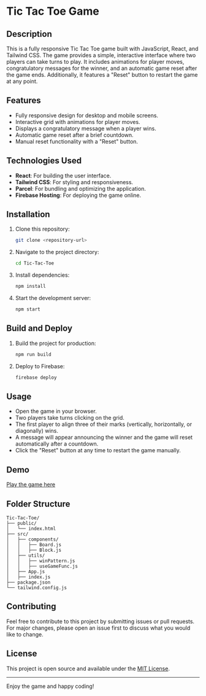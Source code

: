 # Tic Tac Toe Game

## Description

This is a fully responsive Tic Tac Toe game built with JavaScript, React, and Tailwind CSS. The game provides a simple, interactive interface where two players can take turns to play. It includes animations for player moves, congratulatory messages for the winner, and an automatic game reset after the game ends. Additionally, it features a "Reset" button to restart the game at any point.

## Features

- Fully responsive design for desktop and mobile screens.
- Interactive grid with animations for player moves.
- Displays a congratulatory message when a player wins.
- Automatic game reset after a brief countdown.
- Manual reset functionality with a "Reset" button.

## Technologies Used

- **React**: For building the user interface.
- **Tailwind CSS**: For styling and responsiveness.
- **Parcel**: For bundling and optimizing the application.
- **Firebase Hosting**: For deploying the game online.

## Installation

1. Clone this repository:
   ```bash
   git clone <repository-url>
   ```
2. Navigate to the project directory:
   ```bash
   cd Tic-Tac-Toe
   ```
3. Install dependencies:
   ```bash
   npm install
   ```
4. Start the development server:
   ```bash
   npm start
   ```

## Build and Deploy

1. Build the project for production:
   ```bash
   npm run build
   ```
2. Deploy to Firebase:
   ```bash
   firebase deploy
   ```

## Usage

- Open the game in your browser.
- Two players take turns clicking on the grid.
- The first player to align three of their marks (vertically, horizontally, or diagonally) wins.
- A message will appear announcing the winner and the game will reset automatically after a countdown.
- Click the "Reset" button at any time to restart the game manually.

## Demo

[Play the game here](https://tic-tac-toe-c230f.web.app)

## Folder Structure

```
Tic-Tac-Toe/
├── public/
│   └── index.html
├── src/
│   ├── components/
│   │   ├── Board.js
│   │   ├── Block.js
│   ├── utils/
│   │   ├── winPattern.js
│   │   ├── useGameFunc.js
│   ├── App.js
│   ├── index.js
├── package.json
└── tailwind.config.js
```

## Contributing

Feel free to contribute to this project by submitting issues or pull requests. For major changes, please open an issue first to discuss what you would like to change.

## License

This project is open source and available under the [MIT License](LICENSE).

---

Enjoy the game and happy coding!
